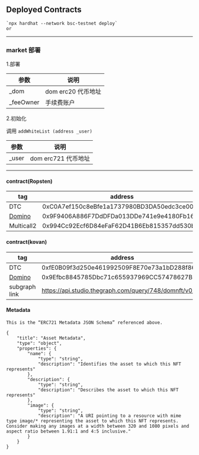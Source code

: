 ## Deployed Contracts

    `npx hardhat --network bsc-testnet deploy`
	or
----------------------	
### market 部署
1.部署

| 参数| 说明 |
|-----|-------|
| _dom | dom erc20 代币地址  |
| _feeOwner | 手续费账户 |


2.初始化

调用 `addWhiteList (address _user)`

| 参数| 说明 |
|-----|-------|
| _user | dom erc721 代币地址  |
	
------------------	

#### contract(Ropsten) 
| tag | address |
|-----|-------|
| DTC | 0xC0A7ef150c8eBfe1a1737980BD3DA50edc3ce001 |
| [Domino](./docs/NFT.md) | 0x9F9406A886F7DdDFDa013DDe741e9e4180Fb16e4 |
| Multicall2 | 0x994Cc92Ecf6D84eFaF62D41B6Eb815357dd530b2 |


#### contract(kovan) 
| tag | address |
|-----|-------|
| DTC | 0xfE0B09f3d250e461992509F8E70e73a1bD288f86 |
| [Domino](./docs/NFT.md) | 0x9Efbc8845785Dbc71c655937969CC57478627B75 |
| subgraph link | https://api.studio.thegraph.com/query/748/domnft/v0.0.6 |

#### Metadata

    This is the “ERC721 Metadata JSON Schema” referenced above.
    
```
{
    "title": "Asset Metadata",
    "type": "object",
    "properties": {
        "name": {
            "type": "string",
            "description": "Identifies the asset to which this NFT represents"
        },
        "description": {
            "type": "string",
            "description": "Describes the asset to which this NFT represents"
        },
        "image": {
            "type": "string",
            "description": "A URI pointing to a resource with mime type image/* representing the asset to which this NFT represents. Consider making any images at a width between 320 and 1080 pixels and aspect ratio between 1.91:1 and 4:5 inclusive."
        }
    }
}
```

